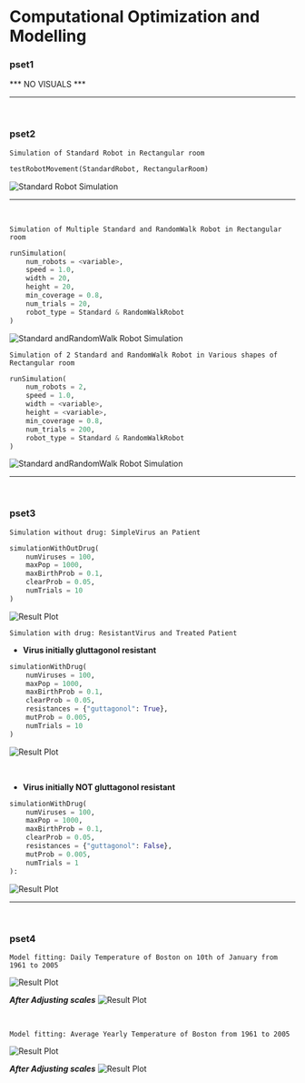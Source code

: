 # Computational Optimization and Modelling


### pset1
*** NO VISUALS ***
<hr><br>

### pset2 
`Simulation of Standard Robot in Rectangular room`
```py
testRobotMovement(StandardRobot, RectangularRoom)
```
![Standard Robot Simulation](./assets/standard_robot_movement_rectangular_grid.gif)

<hr><br>

`Simulation of Multiple Standard and RandomWalk Robot in Rectangular room`
```py
runSimulation(
    num_robots = <variable>,
    speed = 1.0,
    width = 20,
    height = 20,
    min_coverage = 0.8,
    num_trials = 20,
    robot_type = Standard & RandomWalkRobot
)
```
![Standard andRandomWalk Robot Simulation](./assets/one_to_ten_robots_eighty_percent_of_room.png)

`Simulation of 2 Standard and RandomWalk Robot in Various shapes of Rectangular room`
```py
runSimulation(
    num_robots = 2,
    speed = 1.0,
    width = <variable>,
    height = <variable>,
    min_coverage = 0.8,
    num_trials = 200,
    robot_type = Standard & RandomWalkRobot
)
```
![Standard andRandomWalk Robot Simulation](./assets/two_robots_clean_eighty_percent_of_various_shapes_of_rectangular_room.png)

<hr><br>



### pset3
`Simulation without drug: SimpleVirus an Patient`

```py
simulationWithOutDrug(
    numViruses = 100, 
    maxPop = 1000, 
    maxBirthProb = 0.1, 
    clearProb = 0.05, 
    numTrials = 10
)
```
![Result Plot](./assets/simulation_without_drug.png)



`Simulation with drug: ResistantVirus and Treated Patient`

- __Virus initially gluttagonol resistant__
```py
simulationWithDrug(
    numViruses = 100, 
    maxPop = 1000, 
    maxBirthProb = 0.1, 
    clearProb = 0.05, 
    resistances = {"guttagonol": True},
    mutProb = 0.005, 
    numTrials = 10
)
```
![Result Plot](./assets/simulation_with_drug_initially_resistant.png)

<br>

- __Virus initially NOT gluttagonol resistant__
```py
simulationWithDrug(
    numViruses = 100, 
    maxPop = 1000, 
    maxBirthProb = 0.1, 
    clearProb = 0.05, 
    resistances = {"guttagonol": False},
    mutProb = 0.005, 
    numTrials = 1
):
```
![Result Plot](./assets/simulation_with_drug_not_initially_resistant.png)

<hr><br>



### pset4

`Model fitting: Daily Temperature of Boston on 10th of January from 1961 to 2005`

![Result Plot](./assets/daily_temp_estimates.png)

***After Adjusting scales***
![Result Plot](./assets/daily_temp_estimates_with_scales_changed.png)

<br>

`Model fitting: Average Yearly Temperature of Boston from 1961 to 2005`

![Result Plot](./assets/yearly_average_temp_estimates.png)

***After Adjusting scales***
![Result Plot](./assets/yearly_average_temp_estimates_with_scales_changed.png)
